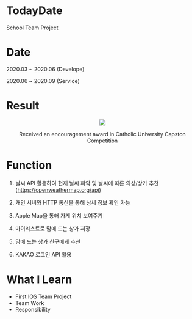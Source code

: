 # TodayDate
 School Team Project 
 
# Date

2020.03 ~ 2020.06 (Develope)


2020.06 ~ 2020.09 (Service)

# Result

<p  align="center" >
<img src = "https://user-images.githubusercontent.com/57618897/98372510-3828cc80-2081-11eb-880f-8a57bbeb3d1f.gif">
</p>

<p  align="center" >
Received an encouragement award in Catholic University Capston Competition 
</p>
 
# Function

1. 날씨 API 활용하여 현재 날씨 파악 및 날씨에 따른 의상/상가 추천 (https://openweathermap.org/api)

2. 개인 서버와 HTTP 통신을 통해 상세 정보 확인 가능

3. Apple Map을 통해 가게 위치 보여주기

4. 마이리스트로 맘에 드는 상가 저장 

5. 맘에 드는 상가 친구에게 추천

6. KAKAO 로그인 API 활용

# What I Learn

+ First IOS Team Project
+ Team Work
+ Responsibility

